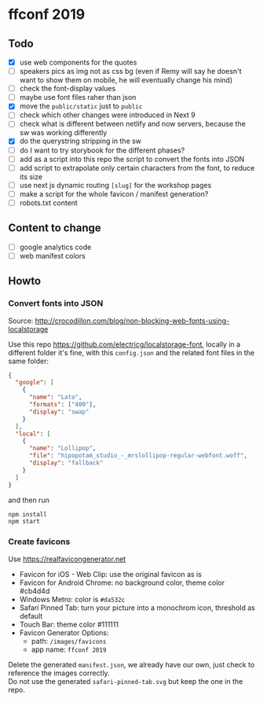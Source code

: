 # ffconf 2019

## Todo

- [x] use web components for the quotes
- [ ] speakers pics as img not as css bg (even if Remy will say he doesn't want to show them on mobile, he will eventually change his mind)
- [ ] check the font-display values
- [ ] maybe use font files raher than json
- [x] move the `public/static` just to `public`
- [ ] check which other changes were introduced in Next 9
- [ ] check what is different between netlify and now servers, because the sw was working differently
- [x] do the querystring stripping in the sw
- [ ] do I want to try storybook for the different phases?
- [ ] add as a script into this repo the script to convert the fonts into JSON
- [ ] add script to extrapolate only certain characters from the font, to reduce its size
- [ ] use next js dynamic routing `[slug]` for the workshop pages
- [ ] make a script for the whole favicon / manifest generation?
- [ ] robots.txt content

## Content to change

- [ ] google analytics code
- [ ] web manifest colors

## Howto

### Convert fonts into JSON

Source: http://crocodillon.com/blog/non-blocking-web-fonts-using-localstorage

Use this repo https://github.com/electricg/localstorage-font, locally in a different folder it's fine, with this `config.json` and the related font files in the same folder:

```json
{
  "google": [
    {
      "name": "Lato",
      "formats": ["400"],
      "display": "swap"
    }
  ],
  "local": [
    {
      "name": "Lollipop",
      "file": "hipopotam_studio_-_mrslollipop-regular-webfont.woff",
      "display": "fallback"
    }
  ]
}
```

and then run

```bash
npm install
npm start
```

### Create favicons

Use https://realfavicongenerator.net

- Favicon for iOS - Web Clip: use the original favicon as is
- Favicon for Android Chrome: no background color, theme color #cb4d4d
- Windows Metro: color is `#da532c`
- Safari Pinned Tab: turn your picture into a monochrom icon, threshold as default
- Touch Bar: theme color #111111
- Favicon Generator Options:
  - path: `/images/favicons`
  - app name: `ffconf 2019`

Delete the generated `manifest.json`, we already have our own, just check to reference the images correctly.  
Do not use the generated `safari-pinned-tab.svg` but keep the one in the repo.
